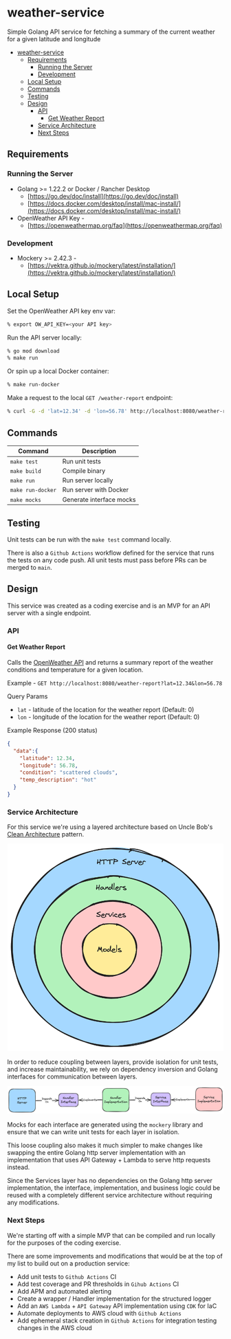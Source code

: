 # weather-service
Simple Golang API service for fetching a summary of the current weather for a given latitude and longitude

- [weather-service](#weather-service)
  - [Requirements](#requirements)
    - [Running the Server](#running-the-server)
    - [Development](#development)
  - [Local Setup](#local-setup)
  - [Commands](#commands)
  - [Testing](#testing)
  - [Design](#design)
    - [API](#api)
      - [Get Weather Report](#get-weather-report)
    - [Service Architecture](#service-architecture)
    - [Next Steps](#next-steps)

## Requirements
### Running the Server
* Golang >= 1.22.2 or Docker / Rancher Desktop
  * [https://go.dev/doc/install](https://go.dev/doc/install)
  * [https://docs.docker.com/desktop/install/mac-install/](https://docs.docker.com/desktop/install/mac-install/)
* OpenWeather API Key -
  * [https://openweathermap.org/faq](https://openweathermap.org/faq)

### Development
* Mockery >= 2.42.3 -
  * [https://vektra.github.io/mockery/latest/installation/](https://vektra.github.io/mockery/latest/installation/)

## Local Setup
Set the OpenWeather API key env var:
```sh
% export OW_API_KEY=<your API key>
```
Run the API server locally:
```sh
% go mod download
% make run
```
Or spin up a local Docker container:
```sh
% make run-docker
```
Make a request to the local `GET /weather-report` endpoint:
```sh
% curl -G -d 'lat=12.34' -d 'lon=56.78' http://localhost:8080/weather-report
```
## Commands
| Command           | Description              |
| ----------------- | ------------------------ |
| `make test`       | Run unit tests           |
| `make build`      | Compile binary           |
| `make run`        | Run server locally       |
| `make run-docker` | Run server with Docker   |
| `make mocks`      | Generate interface mocks |

## Testing
Unit tests can be run with the `make test` command locally.

There is also a `Github Actions` workflow defined for the service that runs the tests on any code push. All unit tests must pass before PRs can be merged to `main`.

## Design
This service was created as a coding exercise and is an MVP for an API server with a single endpoint.

### API
#### Get Weather Report
Calls the [OpenWeather API](https://openweathermap.org/current) and returns a summary report of the weather conditions and temperature for a given location.

Example - `GET http://localhost:8080/weather-report?lat=12.34&lon=56.78`

Query Params
* `lat` - latitude of the location for the weather report (Default: 0)
* `lon` - longitude of the location for the weather report (Default: 0)

Example Response (200 status)
```json
{
  "data":{
    "latitude": 12.34,
    "longitude": 56.78,
    "condition": "scattered clouds",
    "temp_description": "hot"
  }
}
```
### Service Architecture
For this service we're using a layered  architecture based on Uncle Bob's [Clean Architecture](https://blog.cleancoder.com/uncle-bob/2012/08/13/the-clean-architecture.html) pattern.

![Architecture Diagram](/docs/images/weather-service-layers.png)

In order to reduce coupling between layers, provide isolation for unit tests, and increase maintainability, we rely on dependency inversion and Golang interfaces for communication between layers.

![Architecture Diagram](/docs/images/weather-service-deps.png)

Mocks for each interface are generated using the `mockery` library and ensure that we can write unit tests for each layer in isolation.

This loose coupling also makes it much simpler to make changes like swapping the entire Golang http server implementation with an implementation that uses API Gateway + Lambda to serve http requests instead.

Since the Services layer has no dependencies on the Golang http server implementation, the interface, implementation, and business logic could be reused with a completely different service architecture without requiring any modifications.

### Next Steps
We're starting off with a simple MVP that can be compiled and run locally for the purposes of the coding exercise.

There are some improvements and modifications that would be at the top of my list to build out on a production service:
* Add unit tests to `Github Actions` CI
* Add test coverage and PR thresholds in `Gihub Actions` CI
* Add APM and automated alerting
* Create a wrapper / Handler implementation for the structured logger
* Add an `AWS Lambda` + `API Gateway` API implementation using `CDK` for IaC
* Automate deployments to AWS cloud with `Github Actions`
* Add ephemeral stack creation in `Github Actions` for integration testing changes in the AWS cloud
